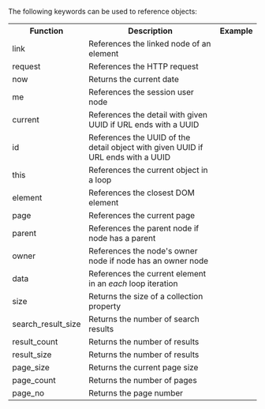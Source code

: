 The following keywords can be used to reference objects:

<table>
<tr><th>Function</th><th>Description</th><th>Example</th></tr>
<tr><td>link</td><td>References the linked node of an element<td></td></td></tr>
<tr><td>request</td><td>References the HTTP request<td></td></td></tr>
<tr><td>now</td><td>Returns the current date<td></td></td></tr>
<tr><td>me</td><td>References the session user node<td></td></td></tr>
<tr><td>current</td><td>References the detail with given UUID if URL ends with a UUID<td></td></td></tr>
<tr><td>id</td><td>References the UUID of the detail object with given UUID if URL ends with a UUID<td></td></td></tr>
<tr><td>this</td><td>References the current object in a loop<td></td></td></tr>
<tr><td>element</td><td>References the closest DOM element<td></td></td></tr>
<tr><td>page</td><td>References the current page<td></td></td></tr>
<tr><td>parent</td><td>References the parent node if node has a parent<td></td></td></tr>
<tr><td>owner</td><td>References the node's owner node if node has an owner node<td></td></td></tr>
<tr><td>data</td><td>References the current element in an <i>each</i> loop iteration<td></td></td></tr>

<tr><td>size</td><td>Returns the size of a collection property<td></td></td></tr>
<tr><td>search_result_size</td><td>Returns the number of search results<td></td></td></tr>
<tr><td>result_count</td><td>Returns the number of results<td></td></td></tr>
<tr><td>result_size</td><td>Returns the number of results<td></td></td></tr>
<tr><td>page_size</td><td>Returns the current page size<td></td></td></tr>
<tr><td>page_count</td><td>Returns the number of pages<td></td></td></tr>
<tr><td>page_no</td><td>Returns the page number<td></td></td></tr>
</table>
